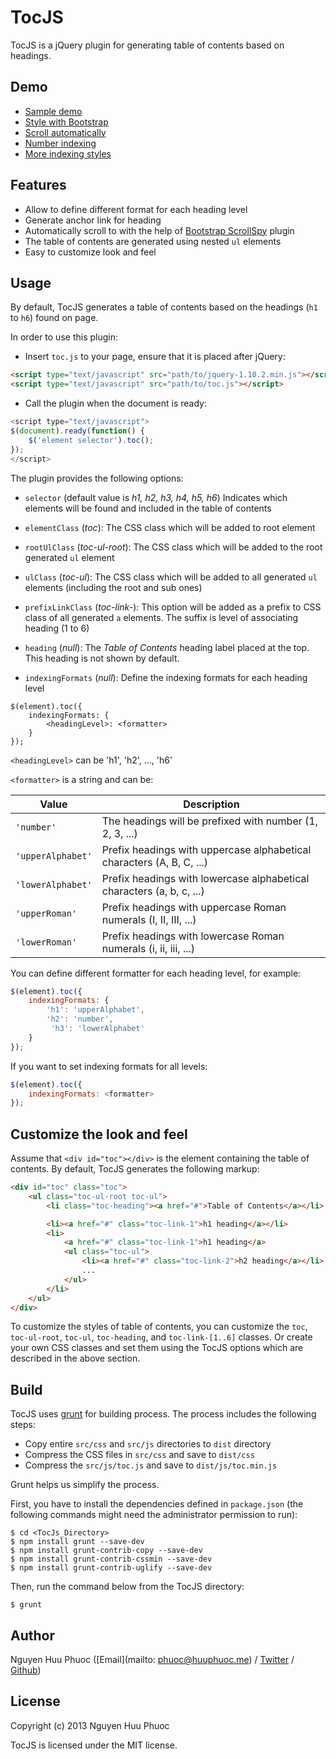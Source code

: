 # TocJS

TocJS is a jQuery plugin for generating table of contents based on headings.

## Demo

* [Sample demo](https://rawgithub.com/nghuuphuoc/tocjs/master/demo/sample.html)
* [Style with Bootstrap](https://rawgithub.com/nghuuphuoc/tocjs/master/demo/style.html)
* [Scroll automatically](https://rawgithub.com/nghuuphuoc/tocjs/master/demo/scroll.html)
* [Number indexing](https://rawgithub.com/nghuuphuoc/tocjs/master/demo/number-indexing.html)
* [More indexing styles](https://rawgithub.com/nghuuphuoc/tocjs/master/demo/more-indexing.html)

## Features

* Allow to define different format for each heading level
* Generate anchor link for heading
* Automatically scroll to with the help of [Bootstrap ScrollSpy](http://getbootstrap.com/javascript/#scrollspy) plugin
* The table of contents are generated using nested ```ul``` elements
* Easy to customize look and feel

## Usage

By default, TocJS generates a table of contents based on the headings (```h1``` to ```h6```) found on page.

In order to use this plugin:

* Insert ```toc.js``` to your page, ensure that it is placed after jQuery:

```html
<script type="text/javascript" src="path/to/jquery-1.10.2.min.js"></script>
<script type="text/javascript" src="path/to/toc.js"></script>
```

* Call the plugin when the document is ready:

```javascript
<script type="text/javascript">
$(document).ready(function() {
    $('element selector').toc();
});
</script>
```

The plugin provides the following options:

* ```selector``` (default value is _h1, h2, h3, h4, h5, h6_) Indicates which elements will be found and included in the table of contents

* ```elementClass``` (_toc_): The CSS class which will be added to root element

* ```rootUlClass``` (_toc-ul-root_): The CSS class which will be added to the root generated ```ul``` element

* ```ulClass``` (_toc-ul_): The CSS class which will be added to all generated ```ul``` elements (including the root and sub ones)

* ```prefixLinkClass``` (_toc-link-_): This option will be added as a prefix to CSS class of all generated ```a``` elements. The suffix is level of associating heading (1 to 6)

* ```heading``` (_null_): The _Table of Contents_ heading label placed at the top. This heading is not shown by default.

* ```indexingFormats``` (_null_): Define the indexing formats for each heading level

```
$(element).toc({
    indexingFormats: {
        <headingLevel>: <formatter>
    }
});
```

```<headingLevel>``` can be 'h1', 'h2', ..., 'h6'

```<formatter>``` is a string and can be:

Value                 | Description
----------------------|------------
```'number'```        | The headings will be prefixed with number (1, 2, 3, ...)
```'upperAlphabet'``` | Prefix headings with uppercase alphabetical characters (A, B, C, ...)
```'lowerAlphabet'``` | Prefix headings with lowercase alphabetical characters (a, b, c, ...)
```'upperRoman'```    | Prefix headings with uppercase Roman numerals (I, II, III, ...)
```'lowerRoman'```    | Prefix headings with lowercase Roman numerals (i, ii, iii, ...)

You can define different formatter for each heading level, for example:

```javascript
$(element).toc({
    indexingFormats: {
        'h1': 'upperAlphabet',
        'h2': 'number',
         'h3': 'lowerAlphabet'
    }
});
```

If you want to set indexing formats for all levels:

```javascript
$(element).toc({
    indexingFormats: <formatter>
});
```

## Customize the look and feel

Assume that ```<div id="toc"></div>``` is the element containing the table of contents.
By default, TocJS generates the following markup:

```html
<div id="toc" class="toc">
    <ul class="toc-ul-root toc-ul">
        <li class="toc-heading"><a href="#">Table of Contents</a></li>

        <li><a href="#" class="toc-link-1">h1 heading</a></li>
        <li>
            <a href="#" class="toc-link-1">h1 heading</a>
            <ul class="toc-ul">
                <li><a href="#" class="toc-link-2">h2 heading</a></li>
                ...
            </ul>
        </li>
    </ul>
</div>
```

To customize the styles of table of contents, you can customize the ```toc```, ```toc-ul-root```, ```toc-ul```, ```toc-heading```, and ```toc-link-[1..6]``` classes.
Or create your own CSS classes and set them using the TocJS options which are described in the above section.

## Build

TocJS uses [grunt](http://gruntjs.com) for building process.
The process includes the following steps:

* Copy entire ```src/css``` and ```src/js``` directories to ```dist``` directory
* Compress the CSS files in ```src/css``` and save to ```dist/css```
* Compress the ```src/js/toc.js``` and save to ```dist/js/toc.min.js```

Grunt helps us simplify the process.

First, you have to install the dependencies defined in ```package.json``` (the following commands might need the administrator permission to run):

```
$ cd <TocJs_Directory>
$ npm install grunt --save-dev
$ npm install grunt-contrib-copy --save-dev
$ npm install grunt-contrib-cssmin --save-dev
$ npm install grunt-contrib-uglify --save-dev
```

Then, run the command below from the TocJS directory:

```
$ grunt
```

## Author

Nguyen Huu Phuoc ([Email](mailto: phuoc@huuphuoc.me) / [Twitter](http://twitter.com/nghuuphuoc) / [Github](http://github.com/nghuuphuoc))

## License

Copyright (c) 2013 Nguyen Huu Phuoc

TocJS is licensed under the MIT license.